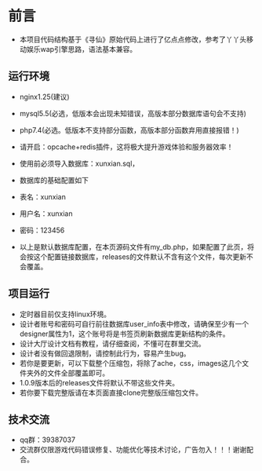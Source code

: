 # 前言
 - 本项目代码结构基于《寻仙》原始代码上进行了亿点点修改，参考了丫丫头移动娱乐wap引擎思路，语法基本兼容。

## 运行环境
- nginx1.25(建议)
- mysql5.5(必选，低版本会出现未知错误，高版本部分数据库语句会不支持)
- php7.4(必选。低版本不支持部分函数，高版本部分函数弃用直接报错！)

 - 请开启：opcache+redis插件，这将极大提升游戏体验和服务器效率！

 - 使用前必须导入数据库：xunxian.sql，
 - 数据库的基础配置如下
 - 表名：xunxian
 - 用户名：xunxian
 - 密码：123456
 - 以上是默认数据库配置，在本页源码文件有my_db.php，如果配置了此页，将会按这个配置链接数据库，releases的文件默认不含有这个文件，每次更新不会覆盖。


## 项目运行
 - 定时器目前仅支持linux环境。
 - 设计者账号和密码可自行前往数据库user_info表中修改，请确保至少有一个designer属性为1，这个账号将是书签页刷新数据库更新结构的条件。
 - 设计大厅设计文档有教程，请仔细查阅，不懂可在群里交流。
 - 设计者没有做回退限制，请控制此行为，容易产生bug。
 - 若你是要更新，可以下载整个压缩包，将除了ache，css，images这几个文件夹外的文件全部覆盖即可。
 - 1.0.9版本后的releases文件将默认不带这些文件夹。
 - 若你要下载完整版请在本页面直接clone完整版压缩包文件。

## 技术交流
 - qq群：39387037
 - 交流群仅限游戏代码错误修复、功能优化等技术讨论，广告勿入！！！谢谢配合。
